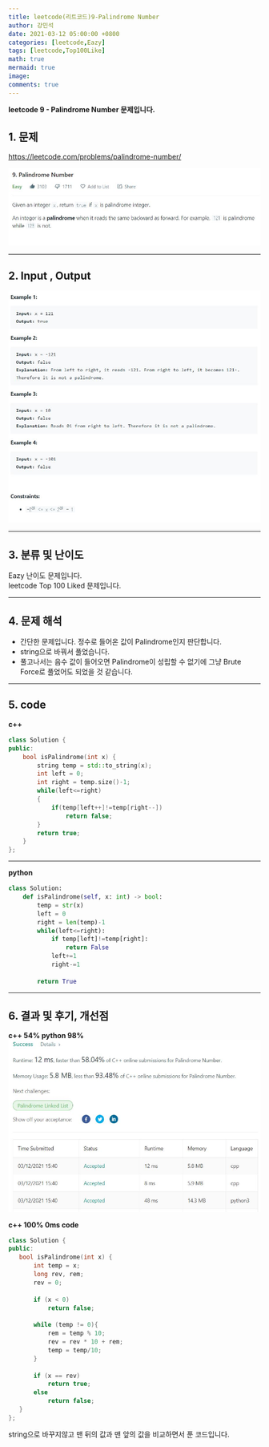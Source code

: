 ```yaml
---
title: leetcode(리트코드)9-Palindrome Number
author: 강민석
date: 2021-03-12 05:00:00 +0800
categories: [leetcode,Eazy]
tags: [leetcode,Top100Like]
math: true
mermaid: true
image: 
comments: true
---
```


**leetcode 9 - Palindrome Number 문제입니다.**

## 1. 문제
<https://leetcode.com/problems/palindrome-number/>  

![](/assets/img/sample/leetcode/9/Problem.JPG)

-----  

## 2. Input , Output

![](/assets/img/sample/leetcode/9/input.JPG)  

-----  

## 3. 분류 및 난이도

Eazy 난이도 문제입니다.  
leetcode Top 100 Liked 문제입니다.  


-----  

## 4. 문제 해석

- 간단한 문제입니다. 정수로 들어온 값이 Palindrome인지 판단합니다.
- string으로 바꿔서 풀었습니다.
- 풀고나서는 음수 값이 들어오면 Palindrome이 성립할 수 없기에 그냥 Brute Force로 풀었어도 되었을 것 같습니다.

-----  

## 5. code

**c++**

```c++
class Solution {
public:
    bool isPalindrome(int x) {
        string temp = std::to_string(x);
        int left = 0;
        int right = temp.size()-1;
        while(left<=right)
        {
            if(temp[left++]!=temp[right--])
                return false;
        }
        return true;
    }
};
```

-----  

**python**

```python
class Solution:
    def isPalindrome(self, x: int) -> bool:
        temp = str(x)
        left = 0
        right = len(temp)-1
        while(left<=right):
            if temp[left]!=temp[right]:
                return False
            left+=1
            right-=1
        
        return True
```

-----

## 6. 결과 및 후기, 개선점

**c++ 54% python 98%**  
![](/assets/img/sample/leetcode/9/result.JPG)  

 
 **c++ 100% 0ms code**

 ```c++
 class Solution {
public:
    bool isPalindrome(int x) {
        int temp = x;
        long rev, rem;
        rev = 0;
        
        if (x < 0)
            return false;
        
        while (temp != 0){
            rem = temp % 10;
            rev = rev * 10 + rem;
            temp = temp/10;
        }
        
        if (x == rev)
            return true;
        else
            return false;
    }
};
 ```
string으로 바꾸지않고 맨 뒤의 값과 맨 앞의 값을 비교하면서 푼 코드입니다.


